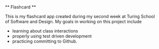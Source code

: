 ** Flashcard **

This is my flashcard app created during my second week at Turing School of Software and Design. My goals in working on this project include
* learning about class interactions
* properly using test driven development
* practicing committing to Github. 
